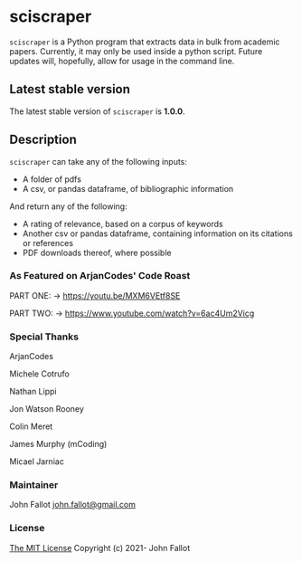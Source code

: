 # sciscraper
```sciscraper``` is a Python program that extracts data in bulk from academic papers. Currently, it may only be used inside a python script.
Future updates will, hopefully, allow for usage in the command line.

## Latest stable version
The latest stable version of ```sciscraper``` is **1.0.0**.

## Description
```sciscraper``` can take any of the following inputs:
- A folder of pdfs
- A csv, or pandas dataframe, of bibliographic information

And return any of the following:
- A rating of relevance, based on a corpus of keywords
- Another csv or pandas dataframe, containing information on its citations or references
- PDF downloads thereof, where possible

### As Featured on ArjanCodes' Code Roast

PART ONE: -> https://youtu.be/MXM6VEtf8SE

PART TWO: -> https://www.youtube.com/watch?v=6ac4Um2Vicg

### Special Thanks

ArjanCodes

Michele Cotrufo

Nathan Lippi

Jon Watson Rooney

Colin Meret

James Murphy (mCoding)

Micael Jarniac


### Maintainer
John Fallot
john.fallot@gmail.com

### License
[The MIT License](https://opensource.org/licenses/MIT)
Copyright (c) 2021-
John Fallot
